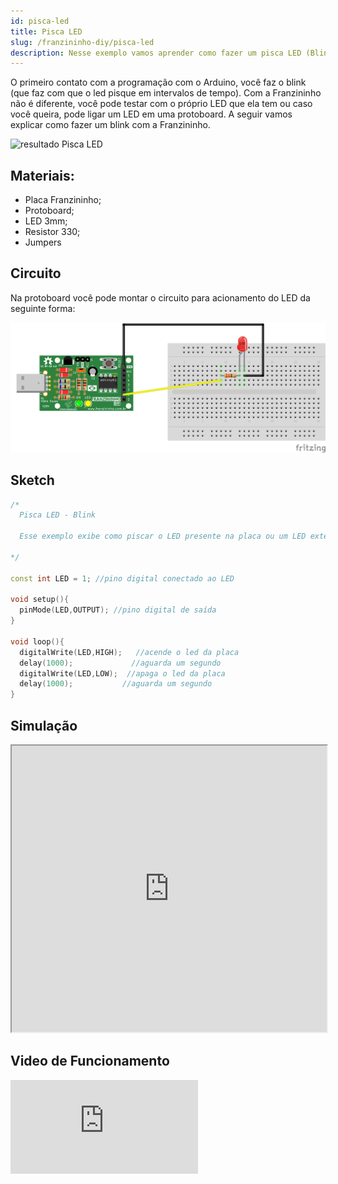 ```yaml
---
id: pisca-led
title: Pisca LED
slug: /franzininho-diy/pisca-led
description: Nesse exemplo vamos aprender como fazer um pisca LED (Blink) com a Franzininho DIY.
---
```


O primeiro contato com a programação com o Arduino, você faz o blink \(que faz com que o led pisque em intervalos de tempo\). Com a Franzininho não é diferente, você pode testar com o próprio LED que ela tem ou caso você queira, pode ligar um LED em uma protoboard. A seguir vamos explicar como fazer um blink com a Franzininho.

![resultado Pisca LED](img/pisca-led/pisca-led.gif)

## Materiais:

* Placa Franzininho;
* Protoboard;
* LED 3mm;
* Resistor 330;
* Jumpers

## Circuito

Na protoboard você pode montar o circuito para acionamento do LED da seguinte forma:

![Circuito Pisca LED](img/pisca-led/pisca-led.png)

## Sketch

```cpp
/*
  Pisca LED - Blink

  Esse exemplo exibe como piscar o LED presente na placa ou um LED externo ligado ao pino 1 da Franzininho em intervalos de 1 segundo.

*/

const int LED = 1; //pino digital conectado ao LED

void setup(){
  pinMode(LED,OUTPUT); //pino digital de saída
}

void loop(){
  digitalWrite(LED,HIGH);   //acende o led da placa
  delay(1000);             //aguarda um segundo
  digitalWrite(LED,LOW);  //apaga o led da placa
  delay(1000);           //aguarda um segundo
}
```

## Simulação

<iframe width="100%" height="458px" src="https://wokwi.com/arduino/projects/311359028691206722?view=diagram"></iframe>


## Video de Funcionamento

<iframe   src="https://www.youtube.com/embed/0YHNiuUSfyk" title="YouTube video player" frameborder="0" allow="accelerometer; autoplay; clipboard-write; encrypted-media; gyroscope; picture-in-picture" allowfullscreen></iframe>

